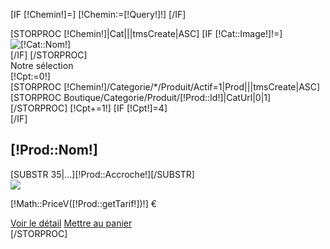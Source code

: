 [IF [!Chemin!]=]
	[!Chemin:=[!Query!]!]
[/IF]
<div class="row-fluid">
	<div class="ListeCategorie">
		[STORPROC [!Chemin!]|Cat|||tmsCreate|ASC]
			[IF [!Cat::Image!]!=]
				<div class="SPAN12">
					<img src="/[!Cat::Image!].limit.732x260.jpg" alt="[!Cat::Nom!]" title="[!Cat::Nom!]" />
				</div>
			[/IF]
		[/STORPROC]
	</div>
	<div class="SelectionProduits">
		<div class="Titre">Notre sélection</div>
		[!Cpt:=0!]
		<div class="ListeProduitsCat row-fluid">
			[STORPROC [!Chemin!]/Categorie/*/Produit/Actif=1|Prod|||tmsCreate|ASC]
				[STORPROC Boutique/Categorie/Produit/[!Prod::Id!]|CatUrl|0|1][/STORPROC]
				[!Cpt+=1!]
				[IF [!Cpt!]=4]</div><div class="ListeProduitsCat row-fluid">[/IF]
				<div class="span4">
					<div class="NomProduit"><h2>[!Prod::Nom!]</h2></div>
					<div class="AccrocheProduit">[SUBSTR 35|...][!Prod::Accroche!][/SUBSTR]</div>
					<a href="/[!Prod::getUrl()!]" title="[!Utils::noHtml([!Prod::Description!])!]">
						<img src="/[!Prod::Image!].mini.215x174.jpg" />
					</a>
					<div class="LesDetails">
						<div class="Details">
							<p class="Tarif">[!Math::PriceV([!Prod::getTarif!])!] €</p>
						</div>
						<div class="DetailsSous">
							<a href="/[!Prod::getUrl()!]" title="[!Prod::Nom!]" class="loupelien" >Voir le détail</a>
							<a href="/[!Prod::getUrl()!]#Qte" title="Panier" class="panierliste">Mettre au panier</a>
						</div>
					</div>
				</div>
			[/STORPROC]
		</div>
	</div>
</div>
